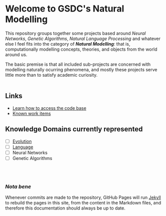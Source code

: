 # Welcome to GSDC's Natural Modelling

This repository groups together some projects based around _Neural Networks_, _Genetic Algorithms_, _Natural Language Processing_ and whatever else I feel fits into the category of _**Natural Modelling**_: that is, computationally modelling concepts, theories, and objects from the world around us.

The basic premise is that all included sub-projects are concerned with modelling naturally ocurring phenomena, and mostly these projects serve little more than to satisfy academic curiosity.
<br /><br />

## Links

- [Learn how to access the code base](code.md)
- [Known work items](work.md)

## Knowledge Domains currently represented

- [ ] [Evolution](https://bill-richards.github.io/evolution/)
- [ ] [Language](https://bill-richards.github.io/natural-language-processing/)
- [ ] Neural Networks
- [ ] Genetic Algorithms

<br /><br />

### _Nota bene_

Whenever commits are made to the repository, GitHub Pages will run [Jekyll](https://jekyllrb.com/) to rebuild the pages in this site, from the content in the Markdown files, and therefore this documentation should always be up to date.
